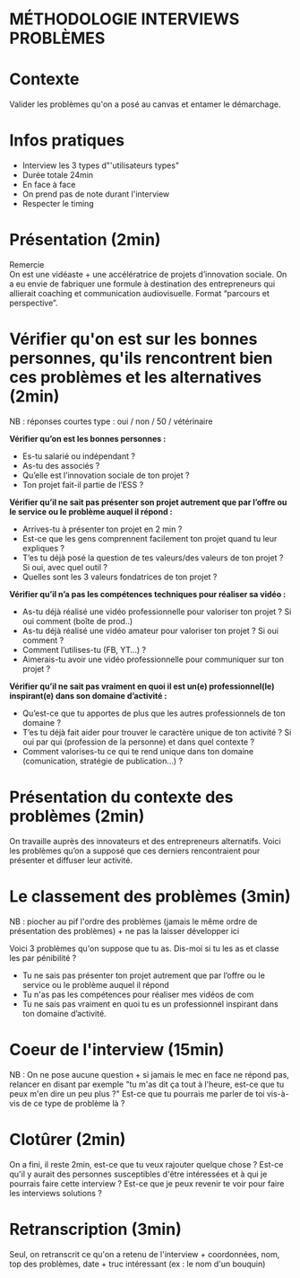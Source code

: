 # MÉTHODOLOGIE INTERVIEWS PROBLÈMES 

# Contexte
Valider les problèmes qu'on a posé au canvas et entamer le démarchage.

# Infos pratiques
- Interview les 3 types d"'utilisateurs types"
- Durée totale 24min
- En face à face
- On prend pas de note durant l'interview
- Respecter le timing

# Présentation (2min)
Remercie  
On est une vidéaste + une accélératrice de projets d’innovation sociale. On a eu envie de fabriquer une formule à destination des entrepreneurs qui allierait coaching et communication audiovisuelle. Format “parcours et perspective”. 

# Vérifier qu'on est sur les bonnes personnes, qu'ils rencontrent bien ces problèmes et les alternatives (2min)

NB : réponses courtes type : oui / non / 50 / vétérinaire

**Vérifier qu’on est les bonnes personnes :** 
- Es-tu salarié ou indépendant ? 
- As-tu des associés ?
- Qu’elle est l’innovation sociale de ton projet ? 
- Ton projet fait-il partie de l’ESS ? 

**Vérifier qu’il ne sait pas présenter son projet autrement que par l’offre ou le service ou le problème auquel il répond :**
- Arrives-tu à présenter ton projet en 2 min ?
- Est-ce que les gens comprennent facilement ton projet quand tu leur expliques ?
- T’es tu déjà posé la question de tes valeurs/des valeurs de ton projet ? Si oui, avec quel outil ? 
- Quelles sont les 3 valeurs fondatrices de ton projet ?

**Vérifier qu’il n’a pas les compétences techniques pour réaliser sa vidéo :**
- As-tu déjà réalisé une vidéo professionnelle pour valoriser ton projet ? Si oui comment (boîte de prod..)
- As-tu déjà réalisé une vidéo amateur pour valoriser ton projet ? Si oui comment ?
- Comment l’utilises-tu (FB, YT…) ? 
- Aimerais-tu avoir une vidéo professionnelle pour communiquer sur ton projet ?

**Vérifier qu’il ne sait pas vraiment en quoi il est un(e) professionnel(le) inspirant(e) dans son domaine d’activité :**
- Qu’est-ce que tu apportes de plus que les autres professionnels de ton domaine ?
- T’es tu déjà fait aider pour trouver le caractère unique de ton activité ? Si oui par qui (profession de la personne) et dans quel contexte ?
- Comment valorises-tu ce qui te rend unique dans ton domaine (comunication, stratégie de publication…) ? 

# Présentation du contexte des problèmes (2min)
On travaille auprès des innovateurs et des entrepreneurs alternatifs. Voici les problèmes qu’on  a supposé que ces derniers rencontraient pour présenter et diffuser leur activité. 

# Le classement des problèmes (3min)
NB : piocher au pif l'ordre des problèmes (jamais le même ordre de présentation des problèmes)  + ne pas la laisser développer ici

Voici 3 problèmes qu'on suppose que tu as. Dis-moi si tu les as et classe les par pénibilité ?
- Tu ne sais pas présenter ton projet autrement que par l’offre ou le service ou le problème auquel il répond
- Tu n'as pas les compétences pour réaliser mes vidéos de com
-  Tu ne sais pas vraiment en quoi tu es un professionnel inspirant dans ton domaine d’activité.


 # Coeur de l'interview (15min)
NB : On ne pose aucune question + si jamais le mec en face ne répond pas, relancer en disant par exemple "tu m'as dit ça tout à l'heure, est-ce que tu peux m'en dire un peu plus ?"
Est-ce que tu pourrais me parler de toi vis-à-vis de ce type de problème là ?

# Clotûrer (2min)
On a fini, il reste 2min, est-ce que tu veux rajouter quelque chose ?
Est-ce qu'il y aurait des personnes susceptibles d'être intéressées et à qui je pourrais faire cette interview ? Est-ce que je peux revenir te voir pour faire les interviews solutions ?

# Retranscription (3min)
Seul, on retranscrit ce qu'on a retenu de l'interview + coordonnées, nom, top des problèmes, date + truc intéressant (ex : le nom d'un bouquin)


